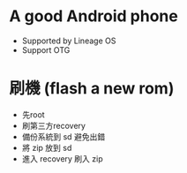 A good Android phone
=====
* Supported by Lineage OS
* Support OTG

刷機 (flash a new rom)
=====
* 先root
* 刷第三方recovery
* 備份系統到 sd 避免出錯
* 將 zip 放到 sd
* 進入 recovery 刷入 zip
